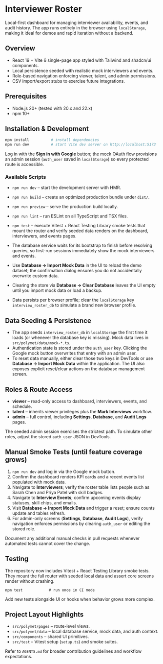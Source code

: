 # Interviewer Roster

Local-first dashboard for managing interviewer availability, events, and audit history. The app runs entirely in the browser using `localStorage`, making it ideal for demos and rapid iteration without a backend.

## Overview
- React 19 + Vite 6 single-page app styled with Tailwind and shadcn/ui components.
- Local persistence seeded with realistic mock interviewers and events.
- Role-based navigation enforcing viewer, talent, and admin permissions.
- CSV import/export stubs to exercise future integrations.

## Prerequisites
- Node.js 20+ (tested with 20.x and 22.x)
- npm 10+

## Installation & Development
```bash
npm install          # install dependencies
npm run dev          # start Vite dev server on http://localhost:5173
```

Log in with the **Sign in with Google** button; the mock OAuth flow provisions an admin session (`auth_user` saved in `localStorage`) so every protected route is accessible.

### Available Scripts
- `npm run dev` – start the development server with HMR.
- `npm run build` – create an optimized production bundle under `dist/`.
- `npm run preview` – serve the production build locally.
- `npm run lint` – run ESLint on all TypeScript and TSX files.
- `npm test` – execute Vitest + React Testing Library smoke tests that mount the router and verify seeded data renders on the dashboard, interviewers, and events pages.

- The database service waits for its bootstrap to finish before resolving queries, so first-run sessions immediately show the mock interviewers and events.
- Use **Database → Import Mock Data** in the UI to reload the demo dataset; the confirmation dialog ensures you do not accidentally overwrite custom data.
- Clearing the store via **Database → Clear Database** leaves the UI empty until you import mock data or load a backup.
- Data persists per browser profile; clear the `localStorage` key `interview_roster_db` to simulate a brand new browser profile.

## Data Seeding & Persistence
- The app seeds `interview_roster_db` in `localStorage` the first time it loads (or whenever the database key is missing). Mock data lives in `src/polymet/data/mock-*.ts`.
- Authentication state is stored under the `auth_user` key. Clicking the Google mock button overwrites that entry with an admin user.
- To reset data manually, either clear those two keys in DevTools or use **Database → Import Mock Data** within the application. The UI also exposes explicit reset/clear actions on the database management screen.

## Roles & Route Access
- **viewer** – read-only access to dashboard, interviewers, events, and schedule.
- **talent** – inherits viewer privileges plus the **Mark Interviews** workflow.
- **admin** – full control, including **Settings**, **Database**, and **Audit Logs** pages.

The seeded admin session exercises the strictest path. To simulate other roles, adjust the stored `auth_user` JSON in DevTools.

## Manual Smoke Tests (until feature coverage grows)
1. `npm run dev` and log in via the Google mock button.
2. Confirm the dashboard renders KPI cards and a recent events list populated with mock data.
3. Navigate to **Interviewers**; verify the roster table lists people such as Sarah Chen and Priya Patel with skill badges.
4. Navigate to **Interview Events**; confirm upcoming events display statuses, skill chips, and emails.
5. Visit **Database → Import Mock Data** and trigger a reset; ensure counts update and tables refresh.
6. For admin-only screens (**Settings**, **Database**, **Audit Logs**), verify navigation enforces permissions by clearing `auth_user` or editing the stored role.

Document any additional manual checks in pull requests whenever automated tests cannot cover the change.

## Testing
The repository now includes Vitest + React Testing Library smoke tests. They mount the full router with seeded local data and assert core screens render without crashing.

```
npm test            # run once in CI mode
```

Add new tests alongside UI or hooks when behavior grows more complex.

## Project Layout Highlights
- `src/polymet/pages` – route-level views.
- `src/polymet/data` – local database service, mock data, and auth context.
- `src/components` – shared UI primitives.
- `src/test` – Vitest setup (`setup.ts`) and smoke suites.

Refer to `AGENTS.md` for broader contribution guidelines and workflow expectations.
